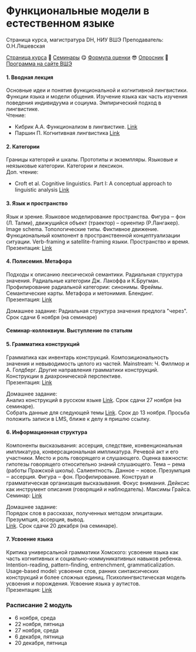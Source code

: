 # Функциональные модели в естественном языке   
Страница курса, магистратура DH, НИУ ВШЭ
Преподаватель: О.Н.Ляшевская

<a href="https://olesar.github.io//HSEfuncModels">Страница курса</a> &#129303; <a href="https://docs.google.com/spreadsheets/d/12HNOEf3YqSWItotPnMNUE-EYlQiRwdKHkJClqWoswt0/edit?usp=sharing">Семинары</a> &#128523; <a href="Zevaluation.pdf">Формула оценки</a> &#128526; <a href="https://forms.gle/4H9gAsNQdMjgW3zq9">Опросник</a> &#129303; <a href="https://www.hse.ru/data/2019/09/13/1491353525/program-2878062487-uf5AlLWh0p.pdf">Программа на сайте ВШЭ</a>

#### 1. Вводная лекция 
Основные идеи и понятия функциональной и когнитивной лингвистики. Функции языка и модели общения. Изучение языка как часть изучения поведения индивидуума и социума. Эмпирический подход в лингвистике.    
Чтение:  
* Кибрик А.А. Функционализм в лингвистике. <a href="https://www.krugosvet.ru/enc/gumanitarnye_nauki/lingvistika/FUNKTSIONALIZM_V_LINGVISTIKE.html">Link</a>   
* Паршин П. Когнитивная лингвистика <a href="https://www.krugosvet.ru/enc/gumanitarnye_nauki/lingvistika/KOGNITIVNAYA_LINGVISTIKA.html">Link</a>  

#### 2. Категории   
Границы категорий и шкалы. Прототипы и экземпляры. Языковые и неязыковые категории. Категории и лексикон.  
Доп. чтение:  
* Croft et al. Cognitive linguistics. Part I: A conceptual approach to linguistic analysis <a href="https://ebookcentral.proquest.com/lib/hselibrary-ebooks/detail.action?docID=244390">Link</a>   

#### 3. Язык и пространство   
Язык и зрение. Языковое моделирование пространства.
Фигура ‒ фон (Л. Талми), движущийся объект (траектор) – ориентир (Р.Лангакер).
Image schema. Топологические типы. Фиктивное движение. Функциональный компонент в пространственной
концептуализации ситуации. Verb-framing и satellite-framing языки. Пространство и время.   
Презентация: <a href="3Topology.pdf">Link</a>  

#### 4. Полисемия. Метафора   
Подходы к описанию лексической семантики. Радиальная структура значения. Радиальные категории Дж. Лакоффа и
К.Бругман. Профилирование радиальной категории: синонимы. Фреймы. Семантические карты. Метафора и метонимия. Блендинг.  
Презентация: <a href="4Metaphor.pdf">Link</a>

Домашнее задание:
Радиальная структура значения предлога "через". Срок сдачи 6 ноября (на семинаре)    


#### Семинар-коллоквиум. Выступление по статьям

#### 5. Грамматика конструкций  
Грамматика как инвентарь конструкций. Композициональность значения и невыводимость целого из частей. Mainstream: Ч. Филлмор и А. Голдберг. Другие направления грамматики конструкций. Конструкции в диахронической перспективе.  
Презентация: <a href="5ConstructionGrammar.pdf">Link</a>  

Домашнее задание:  
Анализ конструкций в русском языке <a href="ДЗ_конструкции.pdf">Link</a>. Срок сдачи 27 ноября (на семинаре).   
Собрать данные для следующей темы  <a href="ДЗ_эксперимент.pdf">Link</a>. Срок до 13 ноября. Просьба положить записи в LMS, ближе к делу я пришлю ссылку.   


#### 6. Информационная структура  
Компоненты высказывания: ассерция, следствие, конвенциональная импликатура, конверсациональная импликатура. Речевой акт и его участники. Место и роль говорящего и слушающего. Оценка важности: гипотезы говорящего относительно знаний слушающего. Тема ‒ рема (работы Пражской школы). Салиентность. Данное ‒ новое. Презумпция ‒ ассерция. Фигура ‒ фон. Профилирование. Конструал и грамматическая организация высказывания. Фокус внимания. Дейксис как инструмент описания (говорящий и наблюдатель). Максимы Грайса. 
Семинар: <a href="InfStructure.md">Link</a>  

Домашнее задание:  
Порядок слов в рассказах, полученных методом элицитации. Презумпция, ассерция, вывод.   
<a href="ДЗ_инфструктура.pdf">Link</a>. Срок сдачи 20 декабря (на семинаре). 

#### 7. Усвоение языка  
Критика универсальной грамматики Хомского: усвоение языка как часть когнитивных и социально-коммуникативных навыков ребенка. Intention-reading, pattern-finding, entrenchment, grammaticalization. Usage-based model: усвоение слов, ранних синтаксических конструкций и более сложных единиц. Психолингвистическая модель усвоения и порождения. Усвоение языка у аутистов.  
Презентация: <a href="">Link</a>  


### Расписание 2 модуль
* 6 ноября, среда  
* 22 ноября, пятница  
* 27 ноября, среда  
* 6 декабря, пятница  
* 20 декабря, пятница  
